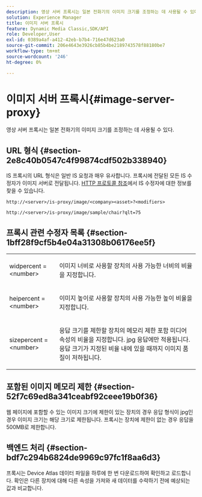```yaml
---
description: 영상 서버 프록시는 일본 전화기의 이미지 크기를 조정하는 데 사용될 수 있다.
solution: Experience Manager
title: 이미지 서버 프록시
feature: Dynamic Media Classic,SDK/API
role: Developer,User
exl-id: 0389a4af-a412-42eb-b7b4-716e47d623a0
source-git-commit: 206e4643e3926cb85b4be2189743578f88180be7
workflow-type: tm+mt
source-wordcount: '246'
ht-degree: 0%

---
```


# 이미지 서버 프록시{#image-server-proxy}

영상 서버 프록시는 일본 전화기의 이미지 크기를 조정하는 데 사용될 수 있다.

## URL 형식 {#section-2e8c40b0547c4f99874cdf502b338940}

IS 프록시의 URL 형식은 일반 IS 요청과 매우 유사합니다. 프록시에 전달된 모든 IS 수정자가 이미지 서버로 전달됩니다. [HTTP 프로토콜 참조](../../is-api/http-ref/image-serving-api-ref/c-http-protocol-reference/c-introduction/c-introduction.md#concept-dbbd5241bc6248ad9b9d7f6c635c311e)에서 IS 수정자에 대한 정보를 찾을 수 있습니다.

`http://<server>/is-proxy/image/<company><asset>?<modifiers>`

`http://<server>/is-proxy/image/sample/chair?qlt=75`

## 프록시 관련 수정자 목록 {#section-1bff28f9cf5b4e04a31308b06176ee5f}

<table id="simpletable_40C1DFB183B54A79BCF65D51ED480CE0"> 
 <tr class="strow"> 
  <td class="stentry"> <p><span class="codeph"> widpercent =  &lt;number&gt;</span> </p></td> 
  <td class="stentry"> <p>이미지 너비로 사용할 장치의 사용 가능한 너비의 비율을 지정합니다. </p></td> 
 </tr> 
 <tr class="strow"> 
  <td class="stentry"> <p><span class="codeph"> heipercent =  &lt;number&gt;</span> </p></td> 
  <td class="stentry"> <p>이미지 높이로 사용할 장치의 사용 가능한 높이 비율을 지정합니다. </p></td> 
 </tr> 
 <tr class="strow"> 
  <td class="stentry"> <p><span class="codeph"> sizepercent =  &lt;number&gt;</span> </p></td> 
  <td class="stentry"> <p>응답 크기를 제한할 장치의 메모리 제한 포함 미디어 속성의 비율을 지정합니다. jpg 응답에만 적용됩니다. 응답 크기가 지정된 비율 내에 있을 때까지 이미지 품질이 저하됩니다. </p></td> 
 </tr> 
</table>

## 포함된 이미지 메모리 제한 {#section-52f7c69ed8a341ceabf92ceee19b0f36}

웹 페이지에 포함할 수 있는 이미지 크기에 제한이 있는 장치의 경우 응답 형식이 jpg인 경우 이미지 크기는 해당 크기로 제한됩니다. 프록시는 장치에 제한이 없는 경우 응답을 500MB로 제한합니다.

## 백엔드 처리 {#section-bdf7c294b6824de9969c97fc1f8aa6d3}

프록시는 Device Atlas 데이터 파일을 하루에 한 번 다운로드하여 확인하고 로드합니다. 확인은 다른 장치에 대해 다른 속성을 가져와 새 데이터를 수락하기 전에 예상되는 값과 비교합니다.
